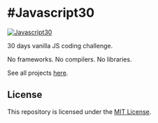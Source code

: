 # #Javascript30

[![Javascript30](https://javascript30.com/images/JS3-social-share.png)](https://mvmjacobs.github.io/javascript30/)

30 days vanilla JS coding challenge.

No frameworks. No compilers. No libraries.

See all projects [here](https://mvmjacobs.github.io/javascript30/).

## License
This repository is licensed under the [MIT License](https://github.com/mvmjacobs/javascript30/blob/master/LICENSE.md).
